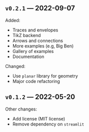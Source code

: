 ## `v0.2.1` — 2022-09-07

Added:

- Traces and envelopes
- TikZ backend
- Arrows and connections
- More examples (e.g, Big Ben)
- Gallery of examples
- Documentation

Changed:

- Use `planar` library for geometry
- Major code refactoring

## `v0.1.2` — 2022-05-20

Other changes:

- Add license (MIT license)
- Remove dependency on `streamlit`
